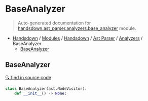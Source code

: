 # BaseAnalyzer

> Auto-generated documentation for [handsdown.ast_parser.analyzers.base_analyzer](https://github.com/vemel/handsdown/blob/master/handsdown/ast_parser/analyzers/base_analyzer.py) module.

- [Handsdown](../../../README.md#-handsdown---python-documentation-generator) / [Modules](../../../MODULES.md#modules) / [Handsdown](../../index.md#handsdown) / [Ast Parser](../index.md#ast-parser) / [Analyzers](index.md#analyzers) / BaseAnalyzer
    - [BaseAnalyzer](#baseanalyzer)

## BaseAnalyzer

[🔍 find in source code](https://github.com/vemel/handsdown/blob/master/handsdown/ast_parser/analyzers/base_analyzer.py#L14)

```python
class BaseAnalyzer(ast.NodeVisitor):
    def __init__() -> None:
```
